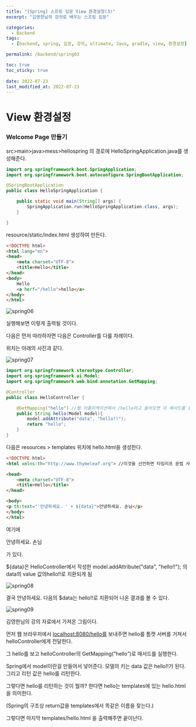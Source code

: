 ```yaml
---
title: "[Spring] 스프링 입문 View 환경설정(3)"
excerpt: "김영한님의 강의로 배우는 스프링 입문"

categories:
  - Backend
tags:
  - [backend, spring, 입문, 강의, ultimate, Java, gradle, view, 환경설정]

permalink: /backend/spring03

toc: true
toc_sticky: true
 
date: 2022-07-23
last_modified_at: 2022-07-23
---
```


# View 환경설정

### Welcome Page 만들기

src>main>java>mess>hellospring 의 경로에 HelloSpringApplication.java를 생성해준다.

```java
import org.springframework.boot.SpringApplication;
import org.springframework.boot.autoconfigure.SpringBootApplication;

@SpringBootApplication
public class HelloSpringApplication {

	public static void main(String[] args) {
		SpringApplication.run(HelloSpringApplication.class, args);
	}

}
```

resource/static/index.html 생성하여 만든다.

```html
<!DOCTYPE html>
<html lang="en">
<head>
    <meta charset="UTF-8">
    <title>Hello</title>
</head>
<body>
    Hello
    <a herf="/hello">hello</a>
</body>
</html>
```

![spring06](https://jsw6701.github.io/assets/images/posts_img/spring/6.png)

실행해보면 이렇게 출력될 것이다.

다음은 먼저 따라하자면 다음은 Controller를 다룰 차례이다.

위치는 아래의 사진과 같다.

![spring07](https://jsw6701.github.io/assets/images/posts_img/spring/7.png)

```java
import org.springframework.stereotype.Controller;
import org.springframework.ui.Model;
import org.springframework.web.bind.annotation.GetMapping;

@Controller
public class HelloController {

    @GetMapping("hello") //웹 어플리케이션에서 /hello라고 들어오면 이 메서드를 호출해줌
    public String hello(Model model){
        model.addAttribute("data", "hello!!");
        return "hello";
    }
}
```

다음은 resources > templates 위치에 hello.html을 생성한다.

```html
<!DOCTYPE html>
<html xmlns:th="http://www.thymeleaf.org"> //이것을 선언하면 타임리프 문법 사용가능

<head>
    <meta charset="UTF-8">
    <title>Hello</title>
</head>

<body>
<p th:text="'안녕하세요. ' + ${data}">안녕하세요. 손님</p>
</body>
</html>

```

여기에 <p th:text="'안녕하세요. ' + ${data}">안녕하세요. 손님</p>가 있다.

${data}은 HelloController에서 작성한 model.addAttribute("data", "hello!!"); 의 data의 value 값의hello!!로 치환되게 됨

![spring08](https://jsw6701.github.io/assets/images/posts_img/spring/8.png)

결국 안녕하세요. 다음의 $data는 hello!!로 치환되어 나온 결과를 볼 수 있다.

![spring09](https://jsw6701.github.io/assets/images/posts_img/spring/9.png)

김영한님의 강의 자료에서 가져온 그림이다.

먼저 웹 브라우저에서 [localhost:8080/hello를](http://localhost:8080/hello를) 보내주면 hello를 톰캣 서버를 거쳐서 helloController에게 전달한다.

그 hello를 보고 helloController의 GetMapping(”hello”)로 매서드를 실행한다.

Spring에서 model이란걸 만들어서 넣어준다. 모델의 키는 data 값은 hello!!가 된다. 그리고 리턴 값은 hello를 리턴한다.

그렇다면 hello를 리턴하는 것이 뭘까? 한다면 hello는 templates에 있는 hello.html을 의미한다.

(Spring의 구조상 return값을 templates에서 똑같은 이름을 찾는다.)

그렇다면 마지막 templates/hello.html 을 출력해주면 끝이난다.